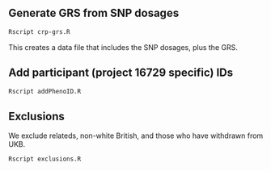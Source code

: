 

## Generate GRS from SNP dosages

```bash
Rscript crp-grs.R
```

This creates a data file that includes the SNP dosages, plus the GRS.

## Add participant (project 16729 specific) IDs

```bash
Rscript addPhenoID.R
```

## Exclusions

We exclude relateds, non-white British, and those who have withdrawn from UKB.

```bash
Rscript exclusions.R
```
